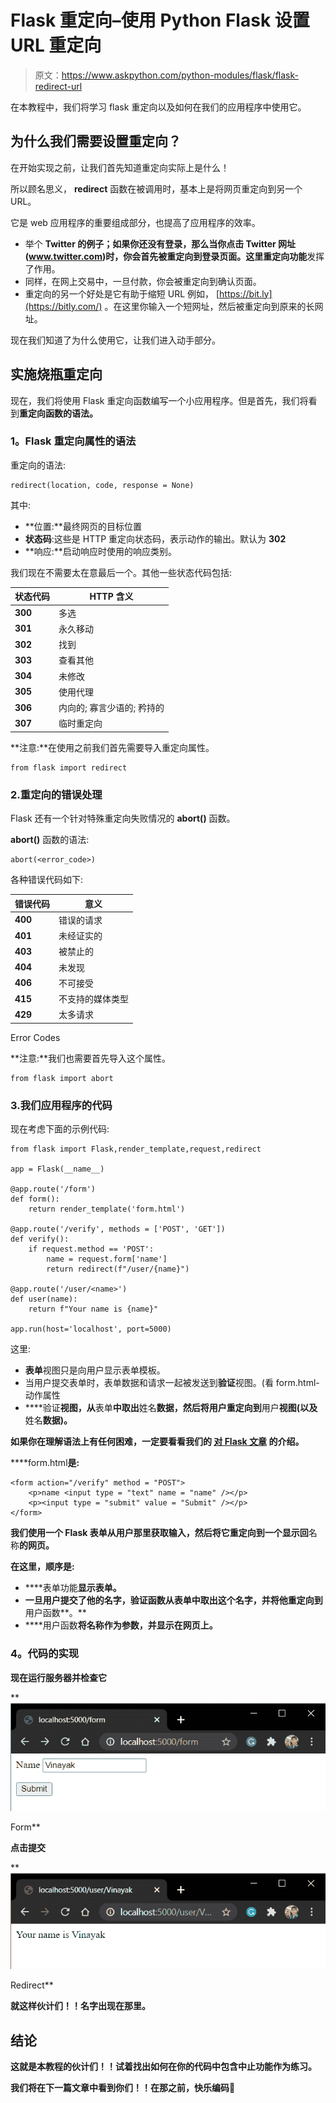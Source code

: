 # Flask 重定向–使用 Python Flask 设置 URL 重定向

> 原文：<https://www.askpython.com/python-modules/flask/flask-redirect-url>

在本教程中，我们将学习 flask 重定向以及如何在我们的应用程序中使用它。

## **为什么我们需要设置重定向？**

在开始实现之前，让我们首先知道重定向实际上是什么！

所以顾名思义， **redirect** 函数在被调用时，基本上是将网页重定向到另一个 URL。

它是 web 应用程序的重要组成部分，也提高了应用程序的效率。

*   举个 **Twitter 的例子；**如果你还没有登录，那么当你点击 **Twitter 网址** (www.twitter.com)时，你会首先被重定向到登录页面。这里**重定向功能**发挥了作用。
*   同样，在网上交易中，一旦付款，你会被重定向到确认页面。
*   重定向的另一个好处是它有助于缩短 URL 例如， [https://bit.ly](https://bitly.com/) 。在这里你输入一个短网址，然后被重定向到原来的长网址。

现在我们知道了为什么使用它，让我们进入动手部分。

## **实施烧瓶重定向**

现在，我们将使用 Flask 重定向函数编写一个小应用程序。但是首先，我们将看到**重定向函数的语法。**

### **1。Flask 重定向属性的语法**

重定向的语法:

```
redirect(location, code, response = None)

```

其中:

*   **位置:**最终网页的目标位置
*   **状态码**:这些是 HTTP 重定向状态码，表示动作的输出。默认为 **302**
*   **响应:**启动响应时使用的响应类别。

我们现在不需要太在意最后一个。其他一些状态代码包括:

| 状态代码 | HTTP 含义 |
| --- | --- |
| **300** | 多选 |
| **301** | 永久移动 |
| **302** | 找到 |
| **303** | 查看其他 |
| **304** | 未修改 |
| **305** | 使用代理 |
| **306** | 内向的; 寡言少语的; 矜持的 |
| **307** | 临时重定向 |

**注意:**在使用之前我们首先需要导入重定向属性。

```
from flask import redirect

```

### 2.重定向的错误处理

Flask 还有一个针对特殊重定向失败情况的 **abort()** 函数。

**abort()** 函数的语法:

```
abort(<error_code>)

```

各种错误代码如下:

| 错误代码 | 意义 |
| --- | --- |
| **400** | 错误的请求 |
| **401** | 未经证实的 |
| **403** | 被禁止的 |
| **404** | 未发现 |
| **406** | 不可接受 |
| **415** | 不支持的媒体类型 |
| **429** | 太多请求 |

Error Codes

**注意:**我们也需要首先导入这个属性。

```
from flask import abort

```

### 3.**我们应用程序的代码**

现在考虑下面的示例代码:

```
from flask import Flask,render_template,request,redirect

app = Flask(__name__)

@app.route('/form')
def form():
    return render_template('form.html')

@app.route('/verify', methods = ['POST', 'GET'])
def verify():
    if request.method == 'POST':
        name = request.form['name']
        return redirect(f"/user/{name}")

@app.route('/user/<name>')
def user(name):
    return f"Your name is {name}"

app.run(host='localhost', port=5000)

```

这里:

*   **表单**视图只是向用户显示表单模板。
*   当用户提交表单时，表单数据和请求一起被发送到**验证**视图。(看 form.html-动作属性
*   ****验证**视图，从**表单**中取出**姓名**数据，然后将用户重定向到**用户**视图(以及**姓名**数据)。**

**如果你在理解语法上有任何困难，一定要看看我们的 **[对 Flask 文章](https://www.askpython.com/python-modules/flask/create-hello-world-in-flask)** 的介绍。**

****form.html**是:**

```
<form action="/verify" method = "POST">
    <p>name <input type = "text" name = "name" /></p>
    <p><input type = "submit" value = "Submit" /></p>
</form> 
```

**我们使用一个 Flask 表单从用户那里获取输入，然后将它重定向到一个显示回**名称**的网页。**

**在这里，顺序是:**

*   ****表单功能**显示表单。**
*   **一旦用户提交了他的名字，**验证函数**从表单中取出这个名字，并将他重定向到**用户函数**。**
*   ****用户函数**将名称作为参数，并显示在网页上。**

### ****4。代码的实现****

**现在运行服务器并检查它**

**![Form](img/4b72c41c62b0966dbd7fe171dfbf70ec.png)

Form** 

**点击提交**

**![Redirect](img/5a8cbd5b1c26fe50a38c94a65680cfbd.png)

Redirect** 

**就这样伙计们！！名字出现在那里。**

## ****结论****

**这就是本教程的伙计们！！试着找出如何在你的代码中包含中止功能作为练习。**

**我们将在下一篇文章中看到你们！！在那之前，快乐编码🙂**